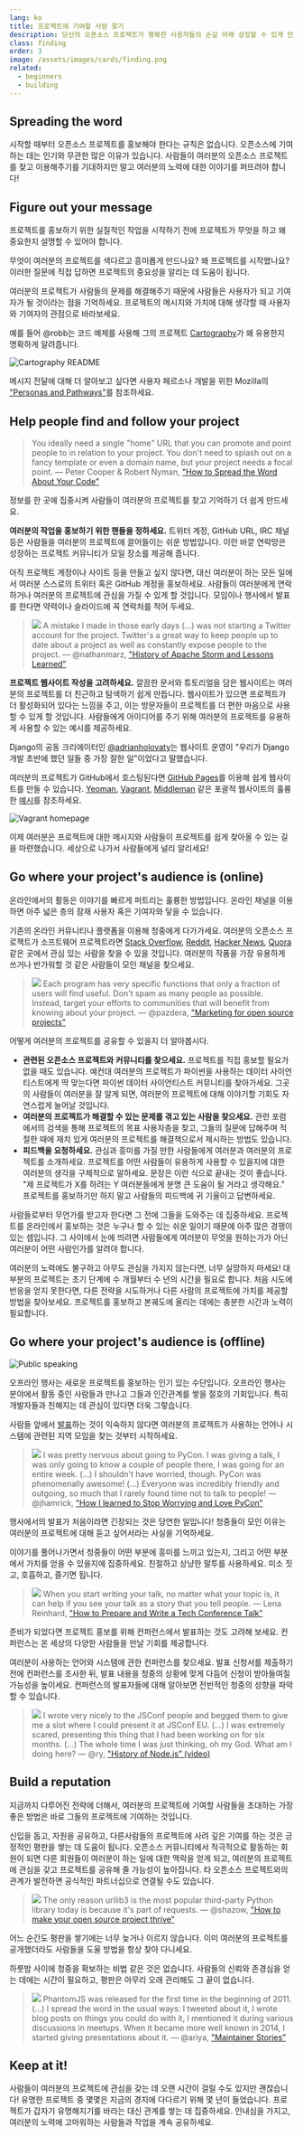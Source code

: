 ```yaml
---
lang: ko
title: 프로젝트에 기여할 사람 찾기
description: 당신의 오픈소스 프로젝트가 행복한 사용자들의 손길 아래 성장할 수 있게 만드세요.
class: finding
order: 3
image: /assets/images/cards/finding.png
related:
  - beginners
  - building
---
```


## Spreading the word

시작할 때부터 오픈소스 프로젝트를 홍보해야 한다는 규칙은 없습니다. 오픈소스에 기여하는 데는 인기와 무관한 많은 이유가 있습니다. 사람들이 여러분의 오픈소스 프로젝트를 찾고 이용해주기를 기대하지만 말고 여러분의 노력에 대한 이야기를 퍼뜨려야 합니다!

## Figure out your message

프로젝트를 홍보하기 위한 실질적인 작업을 시작하기 전에 프로젝트가 무엇을 하고 왜 중요한지 설명할 수 있어야 합니다.

무엇이 여러분의 프로젝트를 색다르고 흥미롭게 만드나요? 왜 프로젝트를 시작했나요? 이러한 질문에 직접 답하면 프로젝트의 중요성을 알리는 데 도움이 됩니다.

여러분의 프로젝트가 사람들의 문제를 해결해주기 때문에 사람들은 사용자가 되고 기여자가 될 것이라는 점을 기억하세요. 프로젝트의 메시지와 가치에 대해 생각할 때 사용자와 기여자의 관점으로 바라보세요.

예를 들어 @robb는 코드 예제를 사용해 그의 프로젝트 [Cartography](https://github.com/robb/Cartography)가 왜 유용한지 명확하게 알려줍니다.

![Cartography README](../../assets/images/finding-users/cartography.jpg)

메시지 전달에 대해 더 알아보고 싶다면 사용자 페르소나 개발을 위한
Mozilla의 ["Personas and Pathways"](http://mozillascience.github.io/working-open-workshop/personas_pathways/)를 참조하세요.

## Help people find and follow your project

> You ideally need a single "home" URL that you can promote and point people to in relation to your project. You don't need to splash out on a fancy template or even a domain name, but your project needs a focal point.
> — Peter Cooper & Robert Nyman, ["How to Spread the Word About Your Code"](https://hacks.mozilla.org/2013/05/how-to-spread-the-word-about-your-code/)

정보를 한 곳에 집중시켜 사람들이 여러분의 프로젝트를 찾고 기억하기 더 쉽게 만드세요.

**여러분의 작업을 홍보하기 위한 핸들을 정하세요.** 트위터 계정, GitHub URL, IRC 채널 등은 사람들을 여러분의 프로젝트에 끌어들이는 쉬운 방법입니다. 이런 바깥 연락망은 성장하는 프로젝트 커뮤니티가 모일 장소를 제공해 줍니다.

아직 프로젝트 계정이나 사이트 등을 만들고 싶지 않다면, 대신 여러분이 하는 모든 일에서 여러분 스스로의 트위터 혹은 GitHub 계정을 홍보하세요. 사람들이 여러분에게 연락하거나 여러분의 프로젝트에 관심을 가질 수 있게 할 것입니다. 모임이나 행사에서 발표를 한다면 약력이나 슬라이드에 꼭 연락처를 적어 두세요.

> ![](https://avatars.githubusercontent.com/nathanmarz?s=180)
> A mistake I made in those early days (...) was not starting a Twitter account for the project. Twitter's a great way to keep people up to date about a project as well as constantly expose people to the project.
> — @nathanmarz, ["History of Apache Storm and Lessons Learned”](http://nathanmarz.com/blog/history-of-apache-storm-and-lessons-learned.html)

**프로젝트 웹사이트 작성을 고려하세요.** 깔끔한 문서와 튜토리얼을 담은 웹사이트는 여러분의 프로젝트를 더 친근하고 탐색하기 쉽게 만듭니다. 웹사이트가 있으면 프로젝트가 더 활성화되어 있다는 느낌을 주고, 이는
방문자들이 프로젝트를 더 편한 마음으로 사용할 수 있게 할 것입니다. 사람들에게 아이디어를 주기 위해 여러분의 프로젝트를 유용하게 사용할 수 있는 예시를 제공하세요.

Django의 공동 크리에이터인 [@adrianholovaty](https://news.ycombinator.com/item?id=7531689)는 웹사이트 운영이 "우리가 Django 개발 초반에 했던 일들 중
가장 잘한 일"이었다고 말했습니다.

여러분의 프로젝트가 GitHub에서 호스팅된다면 [GitHub Pages](https://pages.github.com/)를 이용해 쉽게 웹사이트를 만들 수
있습니다. [Yeoman](http://yeoman.io/), [Vagrant](https://www.vagrantup.com/), [Middleman](https://middlemanapp.com/) 같은 포괄적
웹사이트의 훌륭한 [예시](https://github.com/showcases/github-pages-examples)를 참조하세요.

![Vagrant homepage](../../assets/images/finding-users/vagrant_homepage.png)

이제 여러분은 프로젝트에 대한 메시지와 사람들이 프로젝트를 쉽게 찾아올 수 있는 길을 마련했습니다. 세상으로 나가서 사람들에게 널리 알리세요!

## Go where your project's audience is (online)

온라인에서의 활동은 이야기를 빠르게 퍼트리는 훌륭한 방법입니다. 온라인 채널을 이용하면 아주 넓은 층의 잠재 사용자 혹은 기여자와 닿을 수 있습니다.

기존의 온라인 커뮤니티나 플랫폼을 이용해 청중에게 다가가세요. 여러분의 오픈소스 프로젝트가 소프트웨어 프로젝트라면 [Stack Overflow](http://stackoverflow.com/), [Reddit](http://www.reddit.com), [Hacker News](https://news.ycombinator.com/), [Quora](https://www.quora.com/) 같은 곳에서 관심 있는 사람을 찾을 수 있을 것입니다. 여러분의 작품을 가장 유용하게 쓰거나 반가워할 것 같은 사람들이 모인 채널을 찾으세요.

> ![](https://avatars.githubusercontent.com/pazdera?s=180)
> Each program has very specific functions that only a fraction of users will find useful. Don't spam as many people as possible. Instead, target your efforts to communities that will benefit from knowing about your project.
> — @pazdera, ["Marketing for open source projects”](http://radek.io/2015/09/28/marketing-for-open-source-projects-3/)

어떻게 여러분의 프로젝트를 공유할 수 있을지 더 알아봅시다.

* **관련된 오픈소스 프로젝트와 커뮤니티를 찾으세요.** 프로젝트를 직접 홍보할 필요가 없을 때도 있습니다. 예컨대 여러분의 프로젝트가 파이썬을 사용하는 데이터 사이언티스트에게 딱 맞는다면 파이썬 데이터 사이언티스트 커뮤니티를 찾아가세요. 그곳의 사람들이 여러분을 잘 알게 되면, 여러분의 프로젝트에 대해 이야기할 기회도 자연스럽게 늘어날 것입니다.
* **여러분의 프로젝트가 해결할 수 있는 문제를 겪고 있는 사람을 찾으세요.** 관련 포럼에서의 검색을 통해 프로젝트의 목표 사용자층을 찾고, 그들의 질문에 답해주며 적절한 때에 재치 있게 여러분의 프로젝트를 해결책으로서 제시하는 방법도 있습니다.
* **피드백을 요청하세요.** 관심과 흥미를 가질 만한 사람들에게 여러분과 여러분의 프로젝트를 소개하세요. 프로젝트를 어떤 사람들이 유용하게 사용할 수 있을지에 대한 여러분의 생각을 구체적으로 말하세요. 문장은 이런 식으로 끝내는 것이 좋습니다. "제 프로젝트가 X를 하려는 Y 여러분들에게 분명 큰 도움이 될 거라고 생각해요." 프로젝트를 홍보하기만 하지 말고 사람들의 피드백에 귀 기울이고 답변하세요.

사람들로부터 무언가를 받고자 한다면 그 전에 그들을 도와주는 데 집중하세요. 프로젝트를 온라인에서 홍보하는 것은 누구나 할 수 있는 쉬운 일이기 때문에 아주 많은 경쟁이 있는 셈입니다. 그 사이에서 눈에 띄려면 사람들에게 여러분이 무엇을 원하는가가 아닌 여러분이 어떤 사람인가를 알려야 합니다.

여러분의 노력에도 불구하고 아무도 관심을 가지지 않는다면, 너무 실망하지 마세요! 대부분의 프로젝트는 초기 단계에 수 개월부터 수 년의 시간을 필요로 합니다. 처음 시도에 반응을 얻지 못한다면, 다른 전략을 시도하거나 다른 사람의 프로젝트에 가치를 제공할 방법을 찾아보세요. 프로젝트를 홍보하고 본궤도에 올리는 데에는 충분한 시간과 노력이 필요합니다.

## Go where your project's audience is (offline)

![Public speaking](../../assets/images/finding-users/public_speaking.jpg)

오프라인 행사는 새로운 프로젝트를 홍보하는 인기 있는 수단입니다. 오프라인 행사는 분야에서 활동 중인 사람들과 만나고 그들과 인간관계를 쌓을 절호의 기회입니다. 특히 개발자들과 친해지는 데 관심이 있다면 더욱
그렇습니다.

사람들 앞에서 [발표](http://speaking.io/)하는 것이 익숙하지 않다면 여러분의 프로젝트가 사용하는 언어나 시스템에 관련된 지역 모임을 찾는 것부터 시작하세요.

> ![](https://avatars.githubusercontent.com/jhamrick?s=180)
> I was pretty nervous about going to PyCon. I was giving a talk, I was only going to know a couple of people there, I was going for an entire week. (...) I shouldn't have worried, though. PyCon was phenomenally awesome! (...) Everyone was incredibly friendly and outgoing, so much that I rarely found time not to talk to people!
> — @jhamrick, ["How I learned to Stop Worrying and Love PyCon”](http://www.jesshamrick.com/2014/04/18/how-i-learned-to-stop-worrying-and-love-pycon/)

행사에서의 발표가 처음이라면 긴장되는 것은 당연한 일입니다! 청중들이 모인 이유는 여러분의 프로젝트에 대해 듣고 싶어서라는 사실을 기억하세요.

이야기를 풀어나가면서 청중들이 어떤 부분에 흥미를 느끼고 있는지, 그리고 어떤 부분에서 가치를 얻을 수 있을지에 집중하세요. 친절하고 상냥한 말투를 사용하세요. 미소 짓고, 호흡하고, 즐기면 됩니다.

> ![](../../assets/images/finding-users/lena.jpg)
> When you start writing your talk, no matter what your topic is, it can help if you see your talk as a story that you tell people.
> — Lena Reinhard, ["How to Prepare and Write a Tech Conference Talk”](http://wunder.schoenaberselten.com/2016/02/16/how-to-prepare-and-write-a-tech-conference-talk/)

준비가 되었다면 프로젝트 홍보를 위해 컨퍼런스에서 발표하는 것도 고려해 보세요. 컨퍼런스는 온 세상의 다양한 사람들을 만날 기회를 제공합니다.

여러분이 사용하는 언어와 시스템에 관한 컨퍼런스를 찾으세요. 발표 신청서를 제출하기 전에 컨퍼런스를 조사한 뒤, 발표 내용을 청중의 상황에 맞게 다듬어 신청이 받아들여질 가능성을 높이세요. 컨퍼런스의 발표자들에 대해 알아보면 전반적인 청중의 성향을 파악할 수 있습니다.

> ![](https://avatars.githubusercontent.com/ry?s=180)
> I wrote very nicely to the JSConf people and begged them to give me a slot where I could present it at JSConf EU. (...) I was extremely scared, presenting this thing that I had been working on for six months. (...) The whole time I was just thinking, oh my God. What am I doing here?
> — @ry, ["History of Node.js” (video)](https://www.youtube.com/watch?v=SAc0vQCC6UQ&t=24m57s)

## Build a reputation

지금까지 다루어진 전략에 더해서, 여러분의 프로젝트에 기여할 사람들을 초대하는 가장 좋은 방법은 바로 그들의 프로젝트에 기여하는 것입니다.

신입을 돕고, 자원을 공유하고, 다른사람들의 프로젝트에 사려 깊은 기여를 하는 것은 긍정적인 평판을 쌓는 데 도움이 됩니다. 오픈소스 커뮤니티에서 적극적으로 활동하는 회원이 되면 다른 회원들이 여러분이 하는 일에 대한 맥락을 얻게 되고, 여러분의 프로젝트에 관심을 갖고 프로젝트를 공유해 줄 가능성이 높아집니다. 타 오픈소스 프로젝트와의 관계가 발전하면 공식적인 파트너십으로 연결될 수도 있습니다.

> ![](https://avatars.githubusercontent.com/shazow?s=180)
> The only reason urllib3 is the most popular third-party Python library today is because it's part of requests.
> — @shazow, ["How to make your open source project thrive”](https://about.sourcegraph.com/blog/how-to-make-your-open-source-project-thrive-with-andrey-petrov/)

어느 순간도 평판을 쌓기에는 너무 늦거나 이르지 않습니다. 이미 여러분의 프로젝트를 공개했더라도 사람들을 도울 방법을 항상 찾아 다니세요.

하룻밤 사이에 청중을 확보하는 비법 같은 것은 없습니다. 사람들의 신뢰와 존경심을 얻는 데에는 시간이 필요하고, 평판은 아무리 오래 관리해도 그 끝이 없습니다.

> ![](https://avatars.githubusercontent.com/ariya?s=180)
> PhantomJS was released for the first time in the beginning of 2011. (...) I spread the word in the usual ways: I tweeted about it, I wrote blog posts on things you could do with it, I mentioned it during various discussions in meetups. When it became more well known in 2014, I started giving presentations about it.
> — @ariya, ["Maintainer Stories”](https://github.com/open-source/stories/ariya)

## Keep at it!

사람들이 여러분의 프로젝트에 관심을 갖는 데 오랜 시간이 걸릴 수도 있지만 괜찮습니다! 유명한 프로젝트 중 몇몇은 지금의 경지에 다다르기 위해 몇 년이 들었습니다. 프로젝트가 갑자기 유명해지기를 바라는 대신 관계를 쌓는 데 집중하세요. 인내심을 가지고, 여러분의 노력에 고마워하는 사람들과 작업을 계속 공유하세요.
